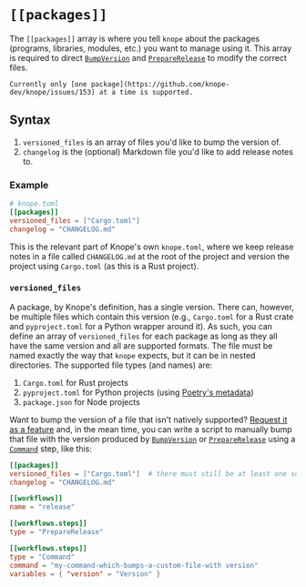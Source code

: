 # `[[packages]]`

The `[[packages]]` array is where you tell `knope` about the packages (programs, libraries, modules, etc.) you want to manage using it. This array is required to direct [`BumpVersion`] and [`PrepareRelease`] to modify the correct files.

```admonish warning
Currently only [one package](https://github.com/knope-dev/knope/issues/153) at a time is supported.
```

## Syntax

1. `versioned_files` is an array of files you'd like to bump the version of.
2. `changelog` is the (optional) Markdown file you'd like to add release notes to.

### Example

```toml
# knope.toml
[[packages]]
versioned_files = ["Cargo.toml"]
changelog = "CHANGELOG.md"
```

This is the relevant part of Knope's own `knope.toml`, where we keep release notes in a file called `CHANGELOG.md` at the root of the project and version the project using `Cargo.toml` (as this is a Rust project).

### `versioned_files`

A package, by Knope's definition, has a single version. There can, however, be multiple files which contain this version (e.g., `Cargo.toml` for a Rust crate and `pyproject.toml` for a Python wrapper around it). As such, you can define an array of `versioned_files` for each package as long as they all have the same version and all are supported formats. The file must be named exactly the way that `knope` expects, but it can be in nested directories. The supported file types (and names) are:

1. `Cargo.toml` for Rust projects
2. `pyproject.toml` for Python projects (using [Poetry's metadata](https://python-poetry.org))
3. `package.json` for Node projects

Want to bump the version of a file that isn't natively supported? [Request it as a feature] and, in the mean time, you can write a script to manually bump that file with the version produced by [`BumpVersion`] or [`PrepareRelease`] using a [`Command`] step, like this:

```toml
[[packages]]
versioned_files = ["Cargo.toml"]  # there must still be at least one supported file to read the current version from
changelog = "CHANGELOG.md"

[[workflows]]
name = "release"

[[workflows.steps]]
type = "PrepareRelease"

[[workflows.steps]]
type = "Command"
command = "my-command-which-bumps-a-custom-file-with version"
variables = { "version" = "Version" }
```

[`bumpversion`]: ./step/BumpVersion.md
[`preparerelease`]: ./step/PrepareRelease.md
[`command`]: ./step/Command.md
[request it as a feature]: https://github.com/knope-dev/knope/issues
